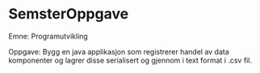 # SemsterOppgave

Emne: Programutvikling

Oppgave: 
Bygg en java applikasjon som registrerer handel av data komponenter og lagrer disse serialisert og gjennom i text format i .csv fil.
